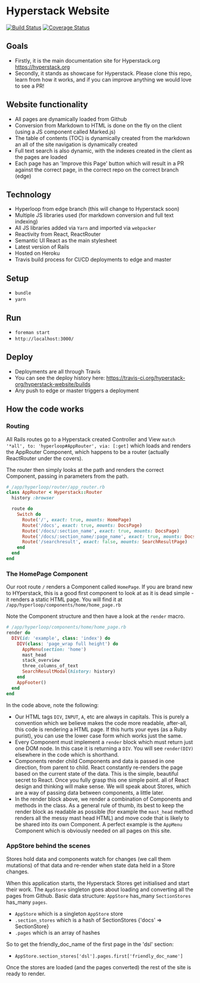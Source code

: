 # Hyperstack Website

[![Build Status](https://travis-ci.org/hyperstack-org/hyperstack-website.svg?branch=master)](https://travis-ci.org/hyperstack-org/hyperstack-website)
[![Coverage Status](https://coveralls.io/repos/github/hyperstack-org/hyperstack-website/badge.svg?branch=master)](https://coveralls.io/github/hyperstack-org/hyperstack-website?branch=master)

## Goals

+ Firstly, it is the main documentation site for Hyperstack.org https://hyperstack.org
+ Secondly, it stands as showcase for Hyperstack. Please clone this repo, learn from how it works, and if you can improve anything we would love to see a PR!

## Website functionality

+ All pages are dynamically loaded from Github
+ Conversion from Markdown to HTML is done on the fly on the client (using a JS component called Marked.js)
+ The table of contents (TOC) is dynamically created from the markdown an all of the site navigation is dynamically created
+ Full text search is also dynamic, with the indexes created in the client as the pages are loaded
+ Each page has an 'Improve this Page' button which will result in a PR against the correct page, in the correct repo on the correct branch (edge)

## Technology 

+ Hyperloop from edge branch (this will change to Hyperstack soon)
+ Multiple JS libraries used (for markdown conversion and full text indexing)
+ All JS libraries added via `Yarn` and imported via `webpacker`
+ Reactivity from React, ReactRouter
+ Semantic UI React as the main stylesheet
+ Latest version of Rails
+ Hosted on Heroku
+ Travis build process for CI/CD deployments to edge and master

## Setup

+ `bundle`
+ `yarn`

## Run

+ `foreman start`
+ `http://localhost:3000/`

## Deploy

+ Deployments are all through Travis
+ You can see the deploy history here: https://travis-ci.org/hyperstack-org/hyperstack-website/builds
+ Any push to edge or master triggers a deployment

## How the code works

### Routing

All Rails routes go to a Hyperstack created Controller and View `match '*all', to: 'hyperloop#AppRouter', via: [:get]` which loads and renders the AppRouter Component, which happens to be a router (actually ReactRouter under the covers).

The router then simply looks at the path and renders the correct Component, passing in parameters from the path.

```ruby
# /app/hyperloop/router/app_router.rb
class AppRouter < Hyperstack::Router
  history :browser

  route do
    Switch do
      Route('/', exact: true, mounts: HomePage)
      Route('/docs', exact: true, mounts: DocsPage)
      Route('/docs/:section_name', exact: true, mounts: DocsPage)
      Route('/docs/:section_name/:page_name', exact: true, mounts: DocsPage)
      Route('/searchresult', exact: false, mounts: SearchResultPage)
    end
  end
end
```

### The HomePage Component

Our root route `/` renders a Component called `HomePage`. If you are brand new to HYperstack, this is a good first component to look at as it is dead simple - it renders a static HTML page. You will find it at `/app/hyperloop/components/home/home_page.rb`

Note the Component structure and then have a look at the `render` macro.

```ruby
# /app/hyperloop/components/home/home_page.rb
render do
  DIV(id: 'example', class: 'index') do
    DIV(class: 'page_wrap full height') do
      AppMenu(section: 'home')
      mast_head
      stack_overview
      three_columns_of_text
      SearchResultModal(history: history)
    end
    AppFooter()
  end
end
```

In the code above, note the following:

+ Our HTML tags `DIV`, `INPUT`, `A`, etc are always in capitals. This is purely a convention which we believe makes the code more readable, after-all, this code is rendering a HTML page. If this hurts your eyes (as a Ruby purist), you can use the lower case form which works just the same.
+ Every Component must implement a `render` block which must return just one DOM node. In this case it is returning a `DIV`. You will see `render(DIV)` elsewhere in the code which is shorthand.
+ Components render child Components and data is passed in one direction, from parent to child. React constantly re-renders the page based on the current state of the data. This is the simple, beautiful secret to React. Once you fully grasp this one simple point. all of React design and thinking will make sense. We will speak about Stores, which are a way of passing data between components, a little later.
+ In the render block above, we render a combination of Components and methods in the class. As a general rule of thumb, its best to keep the render block as readable as possible (for example the `mast_head` method renders all the messy mast head HTML) and move code that is likely to be shared into its own Component. A perfect example is the `AppMenu` Component which is obviously needed on all pages on this site.

### AppStore behind the scenes

Stores hold data and components watch for changes (we call them mutations) of that data and re-render when state data held in a Store changes.

When this application starts, the Hyperstack Stores get initialised and start their work. The `AppStore` singleton goes about loading and converting all the pages from Github. Basic data structure: `AppStore` has_many `SectionStores` has_many `pages`.

+ `AppStore` which is a singleton `AppStore` store
+ `.section_stores` which is a hash of SectionStores {'docs' => SectionStore}
+ `.pages` which is an array of hashes

So to get the friendly_doc_name of the first page in the 'dsl' section:

+ `AppStore.section_stores['dsl'].pages.first['friendly_doc_name']`

Once the stores are loaded (and the pages converted) the rest of the site is ready to render.
